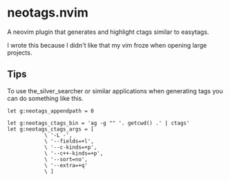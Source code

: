 # neotags.nvim

A neovim plugin that generates and highlight ctags similar to easytags.

I wrote this because I didn't like that my vim froze when opening large
projects.


## Tips

To use the_silver_searcher or similar applications when generating tags you can do something like this.

```
let g:neotags_appendpath = 0

let g:neotags_ctags_bin = 'ag -g "" '. getcwd() .' | ctags'
let g:neotags_ctags_args = [
            \ '-L -',
            \ '--fields=+l',
            \ '--c-kinds=+p',
            \ '--c++-kinds=+p',
            \ '--sort=no',
            \ '--extra=+q'
            \ ]
``` 
